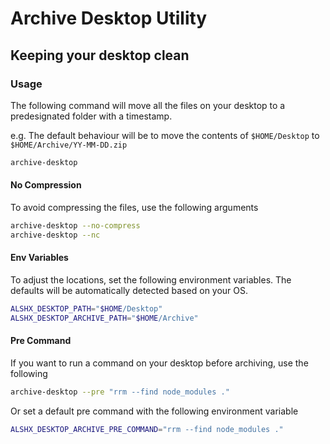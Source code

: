 # Archive Desktop Utility
## Keeping your desktop clean

### Usage

The following command will move all the files on your desktop to a predesignated folder with a timestamp.

e.g. The default behaviour will be to move the contents of `$HOME/Desktop` to `$HOME/Archive/YY-MM-DD.zip`

```bash
archive-desktop
```

#### No Compression

To avoid compressing the files, use the following arguments

```bash
archive-desktop --no-compress
archive-desktop --nc
```

#### Env Variables

To adjust the locations, set the following environment variables. The defaults will be automatically detected based on your OS.

```bash
ALSHX_DESKTOP_PATH="$HOME/Desktop"
ALSHX_DESKTOP_ARCHIVE_PATH="$HOME/Archive"
```

#### Pre Command

If you want to run a command on your desktop before archiving, use the following

```bash
archive-desktop --pre "rrm --find node_modules ."
```

Or set a default pre command with the following environment variable

```bash
ALSHX_DESKTOP_ARCHIVE_PRE_COMMAND="rrm --find node_modules ."
```